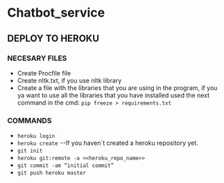 # Chatbot_service

## DEPLOY TO HEROKU

### NECESARY FILES
* Create Procfile file
* Create nltk.txt, if you use nltk library
* Create a file with the libraries that you are using in the program, if you ya want to use all the libraries that you have installed used the next command in the cmd:
`pip freeze > requirements.txt`

### COMMANDS
* `heroku login`
* `heroku create`  --If you haven´t created a heroku repository yet.
* `git init`
* `heroku git:remote -a <<heroku_repo_name>>`
* `git commit -am “initial commit”`
* `git push heroku master `
